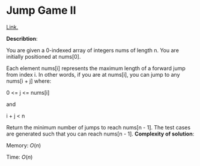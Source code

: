 # Jump Game II
[Link.](https://leetcode.com/problems/jump-game-ii/description/)

**Describtion**:

You are given a 0-indexed array of integers nums of length n. You are initially positioned at nums[0].

Each element nums[i] represents the maximum length of a forward jump from index i. In other words, if you are at nums[i], you can jump to any nums[i + j] where:

0 <= j <= nums[i] 

and

i + j < n

Return the minimum number of jumps to reach nums[n - 1]. The test cases are generated such that you can reach nums[n - 1].
**Complexity of solution**:

Memory: *O*(*n*)

Time: *O*(*n*)